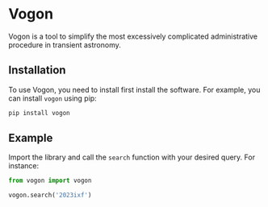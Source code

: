 # Vogon

Vogon is a tool to simplify the most excessively complicated administrative procedure in transient astronomy.

## Installation

To use Vogon, you need to install first install the software. For example, you can install `vogon` using pip:

```bash 
pip install vogon
``` 
## Example

Import the library and call the `search` function with your desired query. For instance:

```python
from vogon import vogon

vogon.search('2023ixf')
```
